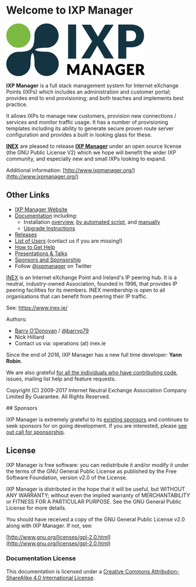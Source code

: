 # Welcome to IXP Manager

![IXP Manager Logo](img/ixp-manager.png)

**IXP Manager** is a full stack management system for Internet eXchange Points (IXPs) which includes an administration and customer portal; provides end to end provisioning; and both teaches and implements best practice.

It allows IXPs to manage new customers, provision new connections / services and monitor traffic usage. It has a number of provisioning templates including its ability to generate secure proven route server configuration and provides a built in looking glass for these.

**[INEX](https://www.inex.ie/)** are pleased to release **[IXP Manager](http://www.ixpmanager.org/)** under an open source license (the GNU Public License V2) which we hope will benefit the wider IXP community, and especially new and small IXPs looking to expand.

Additional information: [http://www.ixpmanager.org/](http://www.ixpmanager.org/)

## Other Links

* [IXP Manager Website](https://www.ixpmanager.org)
* [Documentation](https://docs.ixpmanager.org) including:
  * Installation [overview](https://docs.ixpmanager.org/install/),
    [by automated script](https://docs.ixpmanager.org/install/automated-script/),
    and [manually](https://docs.ixpmanager.org/install/manually/)
  * [Upgrade Instructions](https://docs.ixpmanager.org/install/upgrading/)
* [Releases](https://github.com/inex/IXP-Manager/releases)
* [List of Users](https://www.ixpmanager.org/users.php) (contact us if you are missing!)
* [How to Get Help](https://www.ixpmanager.org/support)
* [Presentations & Talks](https://www.ixpmanager.org/presentations)
* [Sponsors and Sponsorship](https://www.ixpmanager.org/sponsors)
* Follow [@ixpmanager](https://twitter.com/ixpmanager) on Twitter


[INEX](https://www.inex.ie/) is an Internet eXchange Point and Ireland's IP peering hub. It is a neutral, industry-owned Association, founded in 1996, that provides IP peering facilities for its members. INEX membership is open to all organisations that can benefit from peering their IP traffic.

See: https://www.inex.ie/

Authors:

* [Barry O'Donovan](https://www.barryodonovan.com/contact) / [@barryo79](https://twitter.com/#!/barryo79)
* Nick Hilliard
* Contact us via: operations (at) inex.ie

Since the end of 2016, IXP Manager has a new full time developer: **Yann Robin**.

We are also grateful [for all the individuals who have contributing code](https://github.com/inex/IXP-Manager/graphs/contributors), issues, mailing list help and feature requests.


Copyright (C) 2009-2017 Internet Neutral Exchange Association Company Limited By Guarantee.
All Rights Reserved.


## Sponsors

IXP Manager is extremely grateful to its [existing sponsors](http://www.ixpmanager.org/sponsors.php) and continues to seek sponsors for on going development. If you are interested, please [see out call for sponsorship](https://www.ixpmanager.org/sponsorship.php).


## License

IXP Manager is free software: you can redistribute it and/or modify it under the terms of the GNU General Public License as published by the Free Software Foundation, version v2.0 of the License.

IXP Manager is distributed in the hope that it will be useful, but WITHOUT ANY WARRANTY; without even the implied warranty of MERCHANTABILITY or FITNESS FOR A PARTICULAR PURPOSE.  See the GNU General Public License for more details.

You should have received a copy of the GNU General Public License v2.0 along with IXP Manager.  If not, see:

[http://www.gnu.org/licenses/gpl-2.0.html](http://www.gnu.org/licenses/gpl-2.0.html)

### Documentation License

This documentation is licensed under a [Creative Commons Attribution-ShareAlike 4.0 International License](http://creativecommons.org/licenses/by-sa/4.0/).
